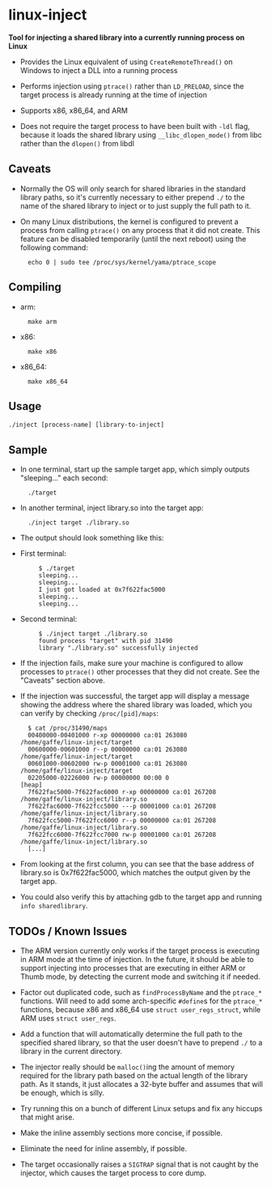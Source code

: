 # linux-inject
**Tool for injecting a shared library into a currently running process on Linux**

* Provides the Linux equivalent of using `CreateRemoteThread()` on Windows to inject a DLL into a running process

* Performs injection using `ptrace()` rather than `LD_PRELOAD`, since the target process is already running at the time of injection

* Supports x86, x86_64, and ARM

* Does not require the target process to have been built with `-ldl` flag, because it loads the shared library using `__libc_dlopen_mode()` from libc rather than the `dlopen()` from libdl

## Caveats

* Normally the OS will only search for shared libraries in the standard library paths, so it's currently necessary to either prepend `./` to the name of the shared library to inject or to just supply the full path to it.

* On many Linux distributions, the kernel is configured to prevent a process from calling `ptrace()` on any process that it did not create. This feature can be disabled temporarily (until the next reboot) using the following command:

        echo 0 | sudo tee /proc/sys/kernel/yama/ptrace_scope

## Compiling

* arm:

        make arm

* x86:

        make x86

* x86_64:

        make x86_64

## Usage

    ./inject [process-name] [library-to-inject]

## Sample

* In one terminal, start up the sample target app, which simply outputs "sleeping..." each second:

        ./target

* In another terminal, inject library.so into the target app:

        ./inject target ./library.so

*  The output should look something like this:

 * First terminal:

            $ ./target
            sleeping...
            sleeping...
            I just got loaded at 0x7f622fac5000
            sleeping...
            sleeping...

 * Second terminal:

            $ ./inject target ./library.so
            found process "target" with pid 31490
            library "./library.so" successfully injected

* If the injection fails, make sure your machine is configured to allow processes to `ptrace()` other processes that they did not create. See the "Caveats" section above.

* If the injection was successful, the target app will display a message showing the address where the shared library was loaded, which you can verify by checking `/proc/[pid]/maps`:

        $ cat /proc/31490/maps
        00400000-00401000 r-xp 00000000 ca:01 263080                             /home/gaffe/linux-inject/target
        00600000-00601000 r--p 00000000 ca:01 263080                             /home/gaffe/linux-inject/target
        00601000-00602000 rw-p 00001000 ca:01 263080                             /home/gaffe/linux-inject/target
        02205000-02226000 rw-p 00000000 00:00 0                                  [heap]
        7f622fac5000-7f622fac6000 r-xp 00000000 ca:01 267208                     /home/gaffe/linux-inject/library.so
        7f622fac6000-7f622fcc5000 ---p 00001000 ca:01 267208                     /home/gaffe/linux-inject/library.so
        7f622fcc5000-7f622fcc6000 r--p 00000000 ca:01 267208                     /home/gaffe/linux-inject/library.so
        7f622fcc6000-7f622fcc7000 rw-p 00001000 ca:01 267208                     /home/gaffe/linux-inject/library.so
        [...]

* From looking at the first column, you can see that the base address of library.so is 0x7f622fac5000, which matches the output given by the target app.

* You could also verify this by attaching gdb to the target app and running `info sharedlibrary`.

## TODOs / Known Issues

* The ARM version currently only works if the target process is executing in ARM mode at the time of injection. In the future, it should be able to support injecting into processes that are executing in either ARM or Thumb mode, by detecting the current mode and switching it if needed.

* Factor out duplicated code, such as `findProcessByName` and the `ptrace_*` functions. Will need to add some arch-specific `#define`s for the `ptrace_*` functions, because x86 and x86_64 use `struct user_regs_struct`, while ARM uses `struct user_regs`.

* Add a function that will automatically determine the full path to the specified shared library, so that the user doesn't have to prepend `./` to a library in the current directory.

* The injector really should be `malloc()`ing the amount of memory required for the library path based on the actual length of the library path. As it stands, it just allocates a 32-byte buffer and assumes that will be enough, which is silly.

* Try running this on a bunch of different Linux setups and fix any hiccups that might arise.

* Make the inline assembly sections more concise, if possible.

* Eliminate the need for inline assembly, if possible.

* The target occasionally raises a `SIGTRAP` signal that is not caught by the injector, which causes the target process to core dump.
